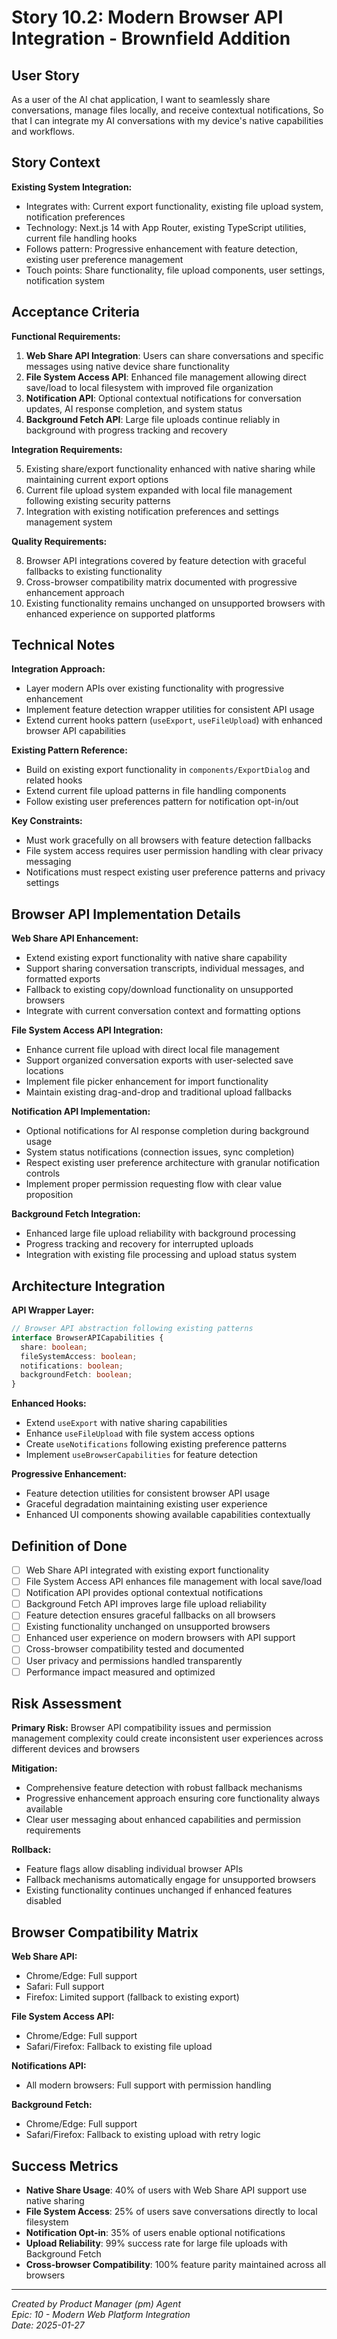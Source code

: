# Story 10.2: Modern Browser API Integration - Brownfield Addition

## User Story

As a user of the AI chat application,
I want to seamlessly share conversations, manage files locally, and receive contextual notifications,
So that I can integrate my AI conversations with my device's native capabilities and workflows.

## Story Context

**Existing System Integration:**

- Integrates with: Current export functionality, existing file upload system, notification preferences
- Technology: Next.js 14 with App Router, existing TypeScript utilities, current file handling hooks
- Follows pattern: Progressive enhancement with feature detection, existing user preference management
- Touch points: Share functionality, file upload components, user settings, notification system

## Acceptance Criteria

**Functional Requirements:**

1. **Web Share API Integration**: Users can share conversations and specific messages using native device share functionality
2. **File System Access API**: Enhanced file management allowing direct save/load to local filesystem with improved file organization
3. **Notification API**: Optional contextual notifications for conversation updates, AI response completion, and system status
4. **Background Fetch API**: Large file uploads continue reliably in background with progress tracking and recovery

**Integration Requirements:**

5. Existing share/export functionality enhanced with native sharing while maintaining current export options
6. Current file upload system expanded with local file management following existing security patterns
7. Integration with existing notification preferences and settings management system

**Quality Requirements:**

8. Browser API integrations covered by feature detection with graceful fallbacks to existing functionality
9. Cross-browser compatibility matrix documented with progressive enhancement approach
10. Existing functionality remains unchanged on unsupported browsers with enhanced experience on supported platforms

## Technical Notes

**Integration Approach:**
- Layer modern APIs over existing functionality with progressive enhancement
- Implement feature detection wrapper utilities for consistent API usage
- Extend current hooks pattern (`useExport`, `useFileUpload`) with enhanced browser API capabilities

**Existing Pattern Reference:**
- Build on existing export functionality in `components/ExportDialog` and related hooks
- Extend current file upload patterns in file handling components
- Follow existing user preferences pattern for notification opt-in/out

**Key Constraints:**
- Must work gracefully on all browsers with feature detection fallbacks
- File system access requires user permission handling with clear privacy messaging
- Notifications must respect existing user preference patterns and privacy settings

## Browser API Implementation Details

**Web Share API Enhancement:**
- Extend existing export functionality with native share capability
- Support sharing conversation transcripts, individual messages, and formatted exports
- Fallback to existing copy/download functionality on unsupported browsers
- Integrate with current conversation context and formatting options

**File System Access API Integration:**
- Enhance current file upload with direct local file management
- Support organized conversation exports with user-selected save locations
- Implement file picker enhancement for import functionality
- Maintain existing drag-and-drop and traditional upload fallbacks

**Notification API Implementation:**
- Optional notifications for AI response completion during background usage
- System status notifications (connection issues, sync completion)
- Respect existing user preference architecture with granular notification controls
- Implement proper permission requesting flow with clear value proposition

**Background Fetch Integration:**
- Enhanced large file upload reliability with background processing
- Progress tracking and recovery for interrupted uploads
- Integration with existing file processing and upload status system

## Architecture Integration

**API Wrapper Layer:**
```typescript
// Browser API abstraction following existing patterns
interface BrowserAPICapabilities {
  share: boolean;
  fileSystemAccess: boolean;
  notifications: boolean;
  backgroundFetch: boolean;
}
```

**Enhanced Hooks:**
- Extend `useExport` with native sharing capabilities
- Enhance `useFileUpload` with file system access options
- Create `useNotifications` following existing preference patterns
- Implement `useBrowserCapabilities` for feature detection

**Progressive Enhancement:**
- Feature detection utilities for consistent browser API usage
- Graceful degradation maintaining existing user experience
- Enhanced UI components showing available capabilities contextually

## Definition of Done

- [ ] Web Share API integrated with existing export functionality
- [ ] File System Access API enhances file management with local save/load
- [ ] Notification API provides optional contextual notifications
- [ ] Background Fetch API improves large file upload reliability
- [ ] Feature detection ensures graceful fallbacks on all browsers
- [ ] Existing functionality unchanged on unsupported browsers
- [ ] Enhanced user experience on modern browsers with API support
- [ ] Cross-browser compatibility tested and documented
- [ ] User privacy and permissions handled transparently
- [ ] Performance impact measured and optimized

## Risk Assessment

**Primary Risk:** Browser API compatibility issues and permission management complexity could create inconsistent user experiences across different devices and browsers

**Mitigation:** 
- Comprehensive feature detection with robust fallback mechanisms
- Progressive enhancement approach ensuring core functionality always available
- Clear user messaging about enhanced capabilities and permission requirements

**Rollback:** 
- Feature flags allow disabling individual browser APIs
- Fallback mechanisms automatically engage for unsupported browsers
- Existing functionality continues unchanged if enhanced features disabled

## Browser Compatibility Matrix

**Web Share API:**
- Chrome/Edge: Full support
- Safari: Full support  
- Firefox: Limited support (fallback to existing export)

**File System Access API:**
- Chrome/Edge: Full support
- Safari/Firefox: Fallback to existing file upload

**Notifications API:**
- All modern browsers: Full support with permission handling

**Background Fetch:**
- Chrome/Edge: Full support
- Safari/Firefox: Fallback to existing upload with retry logic

## Success Metrics

- **Native Share Usage**: 40% of users with Web Share API support use native sharing
- **File System Access**: 25% of users save conversations directly to local filesystem
- **Notification Opt-in**: 35% of users enable optional notifications
- **Upload Reliability**: 99% success rate for large file uploads with Background Fetch
- **Cross-browser Compatibility**: 100% feature parity maintained across all browsers

---

*Created by Product Manager (pm) Agent*  
*Epic: 10 - Modern Web Platform Integration*  
*Date: 2025-01-27*